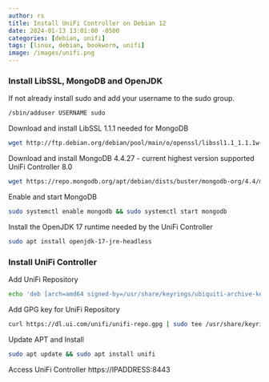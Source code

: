```yaml
---
author: rs
title: Install UniFi Controller on Debian 12
date: 2024-01-13 13:01:00 -0500 
categories: [debian, unifi]
tags: [linux, debian, bookworm, unifi]
image: /images/unifi.png
---
```


### Install LibSSL, MongoDB and OpenJDK

If not already install sudo and add your username to the sudo group.
```bash
/sbin/adduser USERNAME sudo
```

Download and install LibSSL 1.1.1 needed for MongoDB
```bash
wget http://ftp.debian.org/debian/pool/main/o/openssl/libssl1.1_1.1.1w-0+deb11u1_amd64.deb -O libssl.deb && sudo dpkg -i libssl.deb
```

Download and install MongoDB 4.4.27 - current highest version supported UniFi Controller 8.0
```bash
wget https://repo.mongodb.org/apt/debian/dists/buster/mongodb-org/4.4/main/binary-amd64/mongodb-org-server_4.4.27_amd64.deb -O mongodb.deb && sudo dpkg -i mongodb.deb
``` 

Enable and start MongoDB
```bash
sudo systemctl enable mongodb && sudo systemctl start mongodb
```

Install the OpenJDK 17 runtime needed by the UniFi Controller 
```bash
sudo apt install openjdk-17-jre-headless
```
  
  
### Install UniFi Controller

Add UniFi Repository
```bash
echo 'deb [arch=amd64 signed-by=/usr/share/keyrings/ubiquiti-archive-keyring.gpg] https://www.ui.com/downloads/unifi/debian stable ubiquiti' | sudo tee /etc/apt/sources.list.d/100-ubnt-unifi.list >/dev/null
```

Add GPG key for UniFi Repository
```bash
curl https://dl.ui.com/unifi/unifi-repo.gpg | sudo tee /usr/share/keyrings/ubiquiti-archive-keyring.gpg >/dev/null
```

Update APT and Install
```bash
sudo apt update && sudo apt install unifi
```

Access UniFi Controller 
https://IPADDRESS:8443





